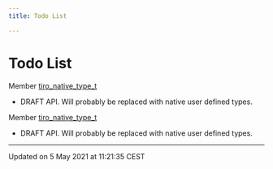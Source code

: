 ```yaml
---
title: Todo List

---
```


# Todo List






Member [tiro_native_type_t](/docs/api/files/objects_8h#typedef-tiro_native_type_t)

* DRAFT API. Will probably be replaced with native user defined types. 

Member [tiro_native_type_t](/docs/api/files/objects_8h#typedef-tiro_native_type_t)

* DRAFT API. Will probably be replaced with native user defined types.

-------------------------------

Updated on  5 May 2021 at 11:21:35 CEST
